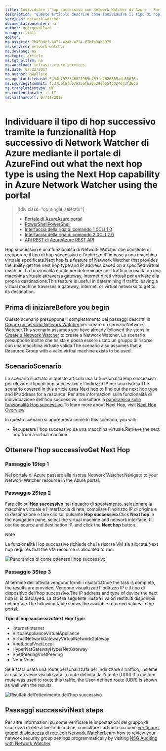 ```yaml
---
title: Individuare l'hop successivo con Network Watcher di Azure - Portale di Azure | Documentazione Microsoft
description: "Questo articolo descrive come individuare il tipo di hop successivo e l'indirizzo IP mediante la funzionalità Hop successivo del portale di Azure"
services: network-watcher
documentationcenter: na
author: georgewallace
manager: timlt
editor: 
ms.assetid: 7b459dcf-4077-424e-a774-f7bfa34c5975
ms.service: network-watcher
ms.devlang: na
ms.topic: article
ms.tgt_pltfrm: na
ms.workload: infrastructure-services
ms.date: 02/22/2017
ms.author: gwallace
ms.openlocfilehash: 5434b7972346821985c459fc4620805adb88676b
ms.sourcegitcommit: f537befafb079256fba0529ee554c034d73f36b0
ms.translationtype: MT
ms.contentlocale: it-IT
ms.lasthandoff: 07/11/2017
---
```

# <a name="find-out-what-the-next-hop-type-is-using-the-next-hop-capability-in-azure-network-watcher-using-the-portal"></a><span data-ttu-id="22907-103">Individuare il tipo di hop successivo tramite la funzionalità Hop successivo di Network Watcher di Azure mediante il portale di Azure</span><span class="sxs-lookup"><span data-stu-id="22907-103">Find out what the next hop type is using the Next Hop capability in Azure Network Watcher using the portal</span></span>

> [!div class="op_single_selector"]
> - [<span data-ttu-id="22907-104">Portale di Azure</span><span class="sxs-lookup"><span data-stu-id="22907-104">Azure portal</span></span>](network-watcher-check-next-hop-portal.md)
> - [<span data-ttu-id="22907-105">PowerShell</span><span class="sxs-lookup"><span data-stu-id="22907-105">PowerShell</span></span>](network-watcher-check-next-hop-powershell.md)
> - [<span data-ttu-id="22907-106">Interfaccia della riga di comando 1.0</span><span class="sxs-lookup"><span data-stu-id="22907-106">CLI 1.0</span></span>](network-watcher-check-next-hop-cli-nodejs.md)
> - [<span data-ttu-id="22907-107">Interfaccia della riga di comando 2.0</span><span class="sxs-lookup"><span data-stu-id="22907-107">CLI 2.0</span></span>](network-watcher-check-next-hop-cli.md)
> - [<span data-ttu-id="22907-108">API REST di Azure</span><span class="sxs-lookup"><span data-stu-id="22907-108">Azure REST API</span></span>](network-watcher-check-next-hop-rest.md)

<span data-ttu-id="22907-109">Hop successivo è una funzionalità di Network Watcher che consente di recuperare il tipo di hop successivo e l'indirizzo IP in base a una macchina virtuale specificata.</span><span class="sxs-lookup"><span data-stu-id="22907-109">Next hop is a feature of Network Watcher that provides the ability get the next hop type and IP address based on a specified virtual machine.</span></span> <span data-ttu-id="22907-110">La funzionalità è utile per determinare se il traffico in uscita da una macchina virtuale attraversa gateway, Internet o reti virtuali per arrivare alla propria destinazione.</span><span class="sxs-lookup"><span data-stu-id="22907-110">This feature is useful in determining if traffic leaving a virtual machine traverses a gateway, internet, or virtual networks to get to its destination.</span></span>

## <a name="before-you-begin"></a><span data-ttu-id="22907-111">Prima di iniziare</span><span class="sxs-lookup"><span data-stu-id="22907-111">Before you begin</span></span>

<span data-ttu-id="22907-112">Questo scenario presuppone il completamento dei passaggi descritti in [Creare un servizio Network Watcher](network-watcher-create.md) per creare un servizio Network Watcher.</span><span class="sxs-lookup"><span data-stu-id="22907-112">This scenario assumes you have already followed the steps in [Create a Network Watcher](network-watcher-create.md) to create a Network Watcher.</span></span> <span data-ttu-id="22907-113">Lo scenario presuppone inoltre che esista e possa essere usato un gruppo di risorse con una macchina virtuale valida.</span><span class="sxs-lookup"><span data-stu-id="22907-113">The scenario also assumes that a Resource Group with a valid virtual machine exists to be used.</span></span>

## <a name="scenario"></a><span data-ttu-id="22907-114">Scenario</span><span class="sxs-lookup"><span data-stu-id="22907-114">Scenario</span></span>

<span data-ttu-id="22907-115">Lo scenario illustrato in questo articolo usa la funzionalità Hop successivo per rilevare il tipo di hop successivo e l'indirizzo IP per una risorsa.</span><span class="sxs-lookup"><span data-stu-id="22907-115">The scenario covered in this article uses Next hop to find out the next hop type and IP address for a resource.</span></span> <span data-ttu-id="22907-116">Per altre informazioni sulla funzionalità di individuazione dell'hop successivo, consultare la [panoramica sulla funzionalità Hop successivo](network-watcher-next-hop-overview.md).</span><span class="sxs-lookup"><span data-stu-id="22907-116">To learn more about Next Hop, visit [Next Hop Overview](network-watcher-next-hop-overview.md).</span></span>

<span data-ttu-id="22907-117">In questo scenario si apprenderà come:</span><span class="sxs-lookup"><span data-stu-id="22907-117">In this scenario, you will:</span></span>

* <span data-ttu-id="22907-118">Recuperare l'hop successivo da una macchina virtuale.</span><span class="sxs-lookup"><span data-stu-id="22907-118">Retrieve the next hop from a virtual machine.</span></span>

## <a name="get-next-hop"></a><span data-ttu-id="22907-119">Ottenere l'hop successivo</span><span class="sxs-lookup"><span data-stu-id="22907-119">Get Next Hop</span></span>

### <a name="step-1"></a><span data-ttu-id="22907-120">Passaggio 1</span><span class="sxs-lookup"><span data-stu-id="22907-120">Step 1</span></span>

<span data-ttu-id="22907-121">Nel portale di Azure passare alla risorsa Network Watcher.</span><span class="sxs-lookup"><span data-stu-id="22907-121">Navigate to your Network Watcher resource in the Azure portal.</span></span>

### <a name="step-2"></a><span data-ttu-id="22907-122">Passaggio 2</span><span class="sxs-lookup"><span data-stu-id="22907-122">Step 2</span></span>

<span data-ttu-id="22907-123">Fare clic su **Hop successivo** nel riquadro di spostamento, selezionare la macchina virtuale e l'interfaccia di rete, compilare l'indirizzo IP di origine e di destinazione e fare clic sul pulsante **Hop successivo**.</span><span class="sxs-lookup"><span data-stu-id="22907-123">Click **Next hop** in the navigation pane, select the virtual machine and network interface, fill out the source and destination IP, and click the **Next hop** button.</span></span>

> [!NOTE]
> <span data-ttu-id="22907-124">La funzionalità Hop successivo richiede che la risorsa VM sia allocata.</span><span class="sxs-lookup"><span data-stu-id="22907-124">Next hop requires that the VM resource is allocated to run.</span></span>

![Panoramica di come ottenere l'hop successivo][1]

### <a name="step-3"></a><span data-ttu-id="22907-126">Passaggio 3</span><span class="sxs-lookup"><span data-stu-id="22907-126">Step 3</span></span>

<span data-ttu-id="22907-127">Al termine dell'attività vengono forniti i risultati.</span><span class="sxs-lookup"><span data-stu-id="22907-127">Once the task is complete, the results are provided.</span></span> <span data-ttu-id="22907-128">Vengono visualizzati l'indirizzo IP e il tipo di dispositivo dell'hop successivo.</span><span class="sxs-lookup"><span data-stu-id="22907-128">The IP address and type of device the next hop is, is displayed.</span></span> <span data-ttu-id="22907-129">La tabella seguente illustra i valori restituiti disponibili nel portale.</span><span class="sxs-lookup"><span data-stu-id="22907-129">The following table shows the available returned values in the portal.</span></span>

<span data-ttu-id="22907-130">**Tipo di hop successivo**</span><span class="sxs-lookup"><span data-stu-id="22907-130">**Next Hop Type**</span></span>

* <span data-ttu-id="22907-131">Internet</span><span class="sxs-lookup"><span data-stu-id="22907-131">Internet</span></span>
* <span data-ttu-id="22907-132">VirtualAppliance</span><span class="sxs-lookup"><span data-stu-id="22907-132">VirtualAppliance</span></span>
* <span data-ttu-id="22907-133">VirtualNetworkGateway</span><span class="sxs-lookup"><span data-stu-id="22907-133">VirtualNetworkGateway</span></span>
* <span data-ttu-id="22907-134">VnetLocal</span><span class="sxs-lookup"><span data-stu-id="22907-134">VnetLocal</span></span>
* <span data-ttu-id="22907-135">HyperNetGateway</span><span class="sxs-lookup"><span data-stu-id="22907-135">HyperNetGateway</span></span>
* <span data-ttu-id="22907-136">VnetPeering</span><span class="sxs-lookup"><span data-stu-id="22907-136">VnetPeering</span></span>
* <span data-ttu-id="22907-137">None</span><span class="sxs-lookup"><span data-stu-id="22907-137">None</span></span>

<span data-ttu-id="22907-138">Se è stata usata una route personalizzata per indirizzare il traffico, insieme ai risultati viene visualizzata la route definita dall'utente (UDR).</span><span class="sxs-lookup"><span data-stu-id="22907-138">If a custom route was used to route this traffic, the User-defined route (UDR) is shown as well with the results.</span></span>

![Risultati dell'ottenimento dell'hop successivo][2]

## <a name="next-steps"></a><span data-ttu-id="22907-140">Passaggi successivi</span><span class="sxs-lookup"><span data-stu-id="22907-140">Next steps</span></span>

<span data-ttu-id="22907-141">Per altre informazioni su come verificare le impostazioni del gruppo di sicurezza di rete a livello di codice, consultare l'articolo su come [verificare i gruppi di sicurezza di rete con Network Watcher](network-watcher-nsg-auditing-powershell.md)</span><span class="sxs-lookup"><span data-stu-id="22907-141">Learn how to review your network security group settings programmatically by visiting [NSG Auditing with Network Watcher](network-watcher-nsg-auditing-powershell.md)</span></span>

[1]: ./media/network-watcher-check-next-hop-portal/figure1.png
[2]: ./media/network-watcher-check-next-hop-portal/figure2.png















